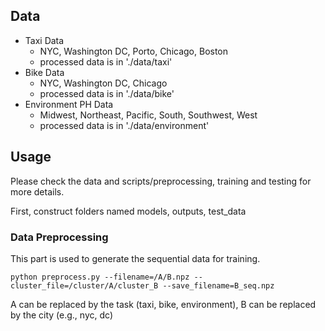 


## Data
- Taxi Data
    - NYC, Washington DC, Porto, Chicago, Boston
    - processed data is in './data/taxi'
- Bike Data
    - NYC, Washington DC, Chicago
    - processed data is in './data/bike'
- Environment PH Data
    - Midwest, Northeast, Pacific, South, Southwest, West
    - processed data is in './data/environment'

## Usage

Please check the data and scripts/preprocessing, training and testing for more details.

First, construct folders named models, outputs, test_data

### Data Preprocessing
This part is used to generate the sequential data for training.
```
python preprocess.py --filename=/A/B.npz --cluster_file=/cluster/A/cluster_B --save_filename=B_seq.npz
```
A can be replaced by the task (taxi, bike, environment), B can be replaced by the city (e.g., nyc, dc)


